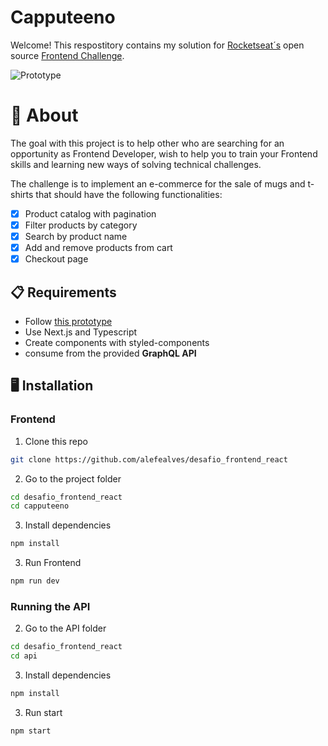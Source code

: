 # Capputeeno

Welcome! This respostitory contains my solution for [Rocketseat´s](https://github.com/Rocketseat/frontend-challenge) open source [Frontend Challenge](https://github.com/alefealves/desafio_frontend_react).

![Prototype](./prototype.png)

# 🧠 About

The goal with this project is to help other who are searching for an opportunity as Frontend Developer, wish to help you to train your Frontend skills and learning new ways of solving technical challenges.

The challenge is to implement an e-commerce for the sale of mugs and t-shirts that should have the following functionalities:

- [x] Product catalog with pagination
- [x] Filter products by category
- [x] Search by product name
- [x] Add and remove products from cart
- [x] Checkout page

## 📋 Requirements

- Follow [this prototype](https://www.figma.com/file/rET9F2CeUEJdiVN7JRu993/E-commerce---capputeeno?node-id=680%3A6449)
- Use Next.js and Typescript
- Create components with styled-components
- consume from the provided **GraphQL API**

## 🖥️ Installation

### Frontend

1. Clone this repo
```bash
git clone https://github.com/alefealves/desafio_frontend_react
```

2. Go to the project folder
```bash
cd desafio_frontend_react
cd capputeeno
```

3. Install dependencies
```bash
npm install
```

3. Run Frontend
```bash
npm run dev
```

### Running the API


2. Go to the API folder

```bash
cd desafio_frontend_react
cd api
```

3. Install dependencies
```bash
npm install
```

3. Run start
```bash
npm start
```




